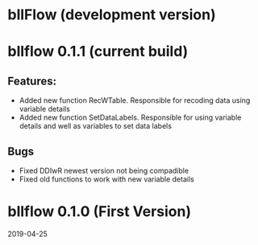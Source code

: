# bllFlow (development version)

# bllflow 0.1.1 (current build)

## Features:

- Added new function RecWTable. Responsible for recoding data using variable details
- Added new function SetDataLabels. Responsible for using variable details and well as variables to set data labels

## Bugs

- Fixed DDIwR newest version not being compadible
- Fixed old functions to work with new variable details

# bllflow 0.1.0 (First Version)

2019-04-25
